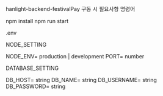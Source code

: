hanlight-backend-festivalPay
구동 시 필요사항
명령어

npm install
npm run start

.env

NODE_SETTING

NODE_ENV= production | development
PORT= number

DATABASE_SETTING

DB_HOST= string
DB_NAME= string
DB_USERNAME= string
DB_PASSWORD= string

